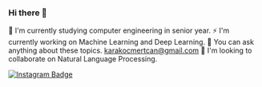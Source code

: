 ### Hi there 👋
🔭 I'm currently studying computer engineering in senior year.
⚡ I'm currently working on Machine Learning and Deep Learning.
💬 You can ask anything about these topics. karakocmertcan@gmail.com
👯 I'm looking to collaborate on Natural Language Processing.

[![Instagram Badge](https://img.shields.io/badge/-Instagram-C13584?style=flat-quare&labelColor=C13584&logo=instagram&logoColor=white&link=link)](https://instagram.com/mkqberry)
